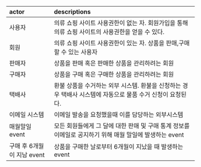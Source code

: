 | actor                      | descriptions                                                                                               |
| :------------------------- | :--------------------------------------------------------------------------------------------------------- |
| 사용자                     | 의류 쇼핑 사이트 사용권한이 없는 자. 회원가입을 통해 의류 쇼핑 사이트의 사용권한을 얻을 수 있다.           |
| 회원                       | 의류 쇼핑 사이트 사용권한이 있는 자. 상품을 판매,구매 할 수 있는 사용자                                    |
| 판매자                     | 상품을 판매 혹은 판매한 상품을 관리하려는 회원                                                             |
| 구매자                     | 상품을 구매 혹은 구매한 상품을 관리하려는 회원                                                             |
| 택배사                     | 환불 상품을 수거하는 외부 시스템. 환불을 신청하는 경우 택배사 시스템에 자동으로 물품 수거 신청이 요청된다. |
| 이메일 시스템              | 이메일 발송을 요청했을때 이를 담당하는 외부시스템                                                          |
| 매월말일 event             | 모든 회원들에게 그 달에 대한 판매 및 구매 통계 정보를 이메일로 공지하기 위해 매월 말일에 발생하는 event    |
| 구매 후 6개월이 지남 event | 상품을 구매한 날로부터 6개월이 지났을 때 발생하는 event                                                    |
